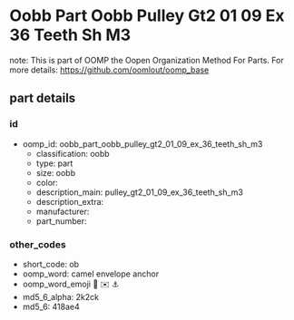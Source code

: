 # Oobb Part Oobb Pulley Gt2 01 09 Ex 36 Teeth Sh M3  

note: This is part of OOMP the Oopen Organization Method For Parts. For more details: https://github.com/oomlout/oomp_base

##  part details





### id
* oomp_id: oobb_part_oobb_pulley_gt2_01_09_ex_36_teeth_sh_m3
  * classification: oobb
  * type: part
  * size: oobb
  * color: 
  * description_main: pulley_gt2_01_09_ex_36_teeth_sh_m3
  * description_extra: 
  * manufacturer: 
  * part_number: 

### other_codes
* short_code: ob
* oomp_word: camel envelope anchor
* oomp_word_emoji :camel: :envelope: :anchor:
* md5_6_alpha: 2k2ck
* md5_6: 418ae4